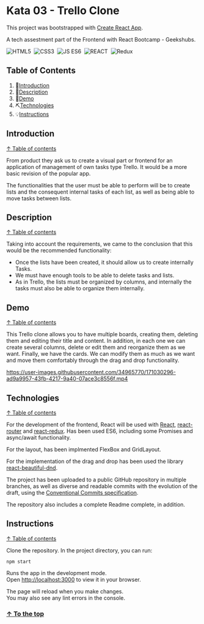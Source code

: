 # Kata 03 - Trello Clone

This project was bootstrapped with [Create React App](https://github.com/facebook/create-react-app).

A tech assestment part of the Frontend with React Bootcamp - Geekshubs.

![HTML5](https://img.shields.io/badge/-HTML5-ec6231)&nbsp;
![CSS3](https://img.shields.io/badge/-CSS3-2965f1)&nbsp;
![JS ES6](https://img.shields.io/badge/-JS%20ES6-f7df1e)&nbsp;
![REACT](https://img.shields.io/badge/-React-5ED3F3)&nbsp;
![Redux](https://img.shields.io/badge/-Redux-764abc)&nbsp;

## Table of Contents

1. 🧐[Introduction](#introduction)
1. 📝[Description](#description)
1. 🎥[Demo](#demo)
1. ⛏️[Technologies](#technologies)
1. 💡[Instructions](#instructions)

## Introduction ##
[↑ Table of contents](#table-of-contents)

From product they ask us to create a visual part or frontend for an application of management of own tasks type Trello. It would be a more basic revision of the popular app.

The functionalities that the user must be able to perform will be to create lists and the consequent internal tasks of each list, as well as being able to move tasks between lists.


## Description
[↑ Table of contents](#table-of-contents)

Taking into account the requirements, we came to the conclusion that this would be the recommended functionality:

- Once the lists have been created, it should allow us to create internally Tasks.
- We must have enough tools to be able to delete tasks and lists.
- As in Trello, the lists must be organized by columns, and internally the tasks must also be able to organize them internally.

## Demo
[↑ Table of contents](#table-of-contents)

This Trello clone allows you to have multiple boards, creating them, deleting them and editing their title and content.
In addition, in each one we can create several columns, delete or edit them and reorganize them as we want.
Finally, we have the cards. We can modify them as much as we want and move them comfortably through the drag and drop functionality.

https://user-images.githubusercontent.com/34965770/171030296-ad9a9957-43fb-4217-9a40-07ace3c8556f.mp4

## Technologies
[↑ Table of contents](#table-of-contents)

For the development of the frontend, React will be used with [React](https://es.reactjs.org/), [react-router](https://reactrouter.com/) and [react-redux](https://react-redux.js.org/). 
Has been used ES6, including some Promises and async/await functionality.

For the layout, has been implmented FlexBox and GridLayout.

For the implementation of the drag and drop has been used the library [react-beautiful-dnd](https://github.com/atlassian/react-beautiful-dnd#readme).

The project has been uploaded to a public GitHub repository in multiple branches, as well as diverse and readable commits with the evolution of the draft, using the [Conventional Commits specification](https://www.conventionalcommits.org/en/v1.0.0/).

The repository also includes a complete Readme complete, in addition.

## Instructions
[↑ Table of contents](#table-of-contents)

Clone the repository.
In the project directory, you can run:
```
npm start
```
Runs the app in the development mode.\
Open [http://localhost:3000](http://localhost:3000) to view it in your browser.

The page will reload when you make changes.\
You may also see any lint errors in the console.


### [↑ To the top](#kata-03---trello-clone)

